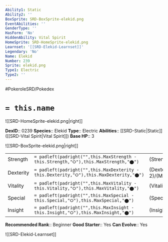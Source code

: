 ```yaml
---
Ability1: Static
Ability2: ''
BoxSprite: SRD-BoxSprite-elekid.png
EventAbilities: ''
GenderType: ''
HasForm: 'No'
HiddenAbility: Vital Spirit
HomeSprite: SRD-HomeSprite-elekid.png
Learnset: '[[SRD-Elekid-Learnset]]'
Legendary: 'No'
Name: Elekid
Number: 239
Sprite: elekid.png
Type1: Electric
Type2: ''
---
```


#PokeroleSRD/Pokedex

# `= this.name`

![[SRD-HomeSprite-elekid.png|right]]

**DexID**:: 0239
**Species**:: Elekid
**Type**:: Electric
**Abilities**:: [[SRD-Static|Static]] ([[SRD-Vital Spirit|Vital Spirit]])
**Base HP**:: 3

![[SRD-BoxSprite-elekid.png|right]]

|           |                                                                                        |                                          |
| --------- | -------------------------------------------------------------------------------------- | ---------------------------------------- |
| Strength  | `= padleft(padright("",this.MaxStrength - this.Strength,"⭘"),this.MaxStrength,"⬤")`    | (Strength::2)/(MaxStrength::4)   |
| Dexterity | `= padleft(padright("",this.MaxDexterity - this.Dexterity,"⭘"),this.MaxDexterity,"⬤")` | (Dexterity:: 2)/(MaxDexterity::5) |
| Vitality  | `= padleft(padright("",this.MaxVitality - this.Vitality,"⭘"),this.MaxVitality,"⬤")`    | (Vitality::1)/(MaxVitality::3)   |
| Special   | `= padleft(padright("",this.MaxSpecial - this.Special,"⭘"),this.MaxSpecial,"⬤")`       | (Special::2)/(MaxSpecial::4)     |
| Insight   | `= padleft(padright("",this.MaxInsight - this.Insight,"⭘"),this.MaxInsight,"⬤")`       | (Insight::2)/(MaxInsight::4)     |

**Recommended Rank**:: Beginner
**Good Starter**:: Yes
**Can Evolve**:: Yes

![[SRD-Elekid-Learnset]]